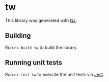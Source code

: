 # tw

This library was generated with [Nx](https://nx.dev).

## Building

Run `nx build tw` to build the library.

## Running unit tests

Run `nx test tw` to execute the unit tests via [Jest](https://jestjs.io).

